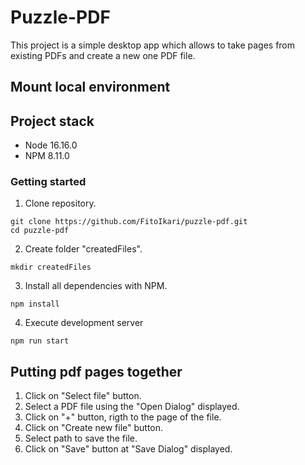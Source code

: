 # Puzzle-PDF

This project is a simple desktop app which allows to take pages from existing PDFs and create a new one PDF file.

## Mount local environment

## Project stack

- Node 16.16.0
- NPM 8.11.0

### Getting started

1. Clone repository.

```
git clone https://github.com/FitoIkari/puzzle-pdf.git
cd puzzle-pdf
```

2. Create folder "createdFiles".

```
mkdir createdFiles
```

3. Install all dependencies with NPM.

```
npm install
```

4. Execute development server

```
npm run start
```

## Putting pdf pages together

1. Click on "Select file" button.
2. Select a PDF file using the "Open Dialog" displayed.
3. Click on "+" button, rigth to the page of the file.
4. Click on "Create new file" button.
5. Select path to save the file.
6. Click on "Save" button at "Save Dialog" displayed.
